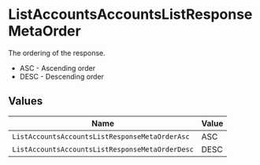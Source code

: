 # ListAccountsAccountsListResponseMetaOrder

The ordering of the response.
* ASC - Ascending order
* DESC - Descending order


## Values

| Name                                            | Value                                           |
| ----------------------------------------------- | ----------------------------------------------- |
| `ListAccountsAccountsListResponseMetaOrderAsc`  | ASC                                             |
| `ListAccountsAccountsListResponseMetaOrderDesc` | DESC                                            |